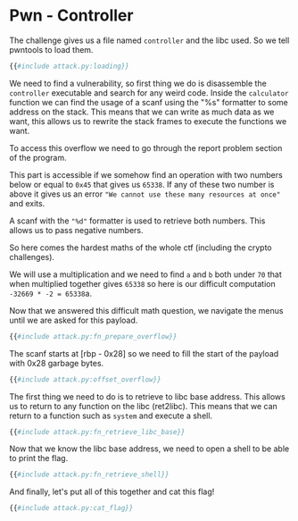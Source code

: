 # Pwn - Controller

The challenge gives us a file named `controller` and the libc used. So we tell
pwntools to load them.

```python
{{#include attack.py:loading}}
```

We need to find a vulnerability, so first thing we do is disassemble the
`controller` executable and search for any weird code.
Inside the `calculator` function we can find the usage of a scanf using the
"%s" formatter to some address on the stack. This means that we can write as
much data as we want, this allows us to rewrite the stack frames to execute
the functions we want.

To access this overflow we need to go through the report problem section of the
program.

This part is accessible if we somehow find an operation with two numbers below
or equal to `0x45` that gives us `65338`. If any of these two number is above
it gives us an error `"We cannot use these many resources at once"` and exits.

A scanf with the `"%d"` formatter is used to retrieve both numbers. This allows
us to pass negative numbers.

So here comes the hardest maths of the whole ctf (including the crypto
challenges).

We will use a multiplication and we need to find `a` and `b` both under `70`
that when multiplied together gives `65338` so here is our difficult computation
`-32669 * -2 = 65338`a.

Now that we answered this difficult math question, we navigate the menus until
we are asked for this payload.

```python
{{#include attack.py:fn_prepare_overflow}}
```

The scanf starts at [rbp - 0x28] so we need to fill the start of the payload
with 0x28 garbage bytes.

```python
{{#include attack.py:offset_overflow}}
```

The first thing we need to do is to retrieve to libc base address. This allows
us to return to any function on the libc (ret2libc). This means that we can
return to a function such as `system` and execute a shell.

```python
{{#include attack.py:fn_retrieve_libc_base}}
```

Now that we know the libc base address, we need to open a shell to be able to
print the flag.

```python
{{#include attack.py:fn_retrieve_shell}}
```

And finally, let's put all of this together and cat this flag!

```python
{{#include attack.py:cat_flag}}
```
